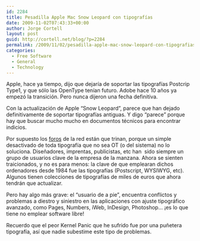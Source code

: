 ```yaml
---
id: 2284
title: Pesadilla Apple Mac Snow Leopard con tipografías
date: 2009-11-02T07:43:33+00:00
author: Jorge Cortell
layout: post
guid: http://cortell.net/blog/?p=2284
permalink: /2009/11/02/pesadilla-apple-mac-snow-leopard-con-tipografias/
categories:
  - Free Software
  - General
  - Technology
---
```

Apple, hace ya tiempo, dijo que dejaría de soportar las tipografías Postcrip Type1, y que sólo las OpenType tenían futuro. Adobe hace 10 años ya empezó la transición. Pero nunca dijeron una fecha definitiva.

Con la actualización de Apple &#8220;Snow Leopard&#8221;, parece que han dejado definitivamente de soportar tipografías antiguas. Y digo &#8220;parece&#8221; porque hay que buscar mucho mucho en documentos técnicos para encontrar indicios.

Por supuesto los <a title="http://discussions.apple.com/thread.jspa?threadID=2136944&start=75&tstart=0" href="http://discussions.apple.com/thread.jspa?threadID=2136944&start=75&tstart=0" target="_blank">foros</a> de la red están que trinan, porque un simple desactivado de toda tipografía que no sea OT (o del sistema) no lo soluciona. Diseñadores, imprentas, publicistas, etc han  sido siempre un grupo de usuarios clave de la empresa de la manzana. Ahora se sienten traicionados, y no es para menos: la clave de que emplearan dichos ordenadores desde 1984 fue las tipografías (Postscript, WYSIWYG, etc). Algunos tienen colecciones de tipografías de miles de euros que ahora tendrán que actualizar.

Pero hay algo más grave: el &#8220;usuario de a pie&#8221;, encuentra conflictos y problemas a diestro y siniestro en las aplicaciones con ajuste tipográfico avanzado, como Pages, Numbers, iWeb, InDesign, Photoshop&#8230; ¡es lo que tiene no emplear software libre!

Recuerdo que el peor Kernel Panic que he sufrido fue por una puñetera tipografía, así que nadie subestime este tipo de problemas.